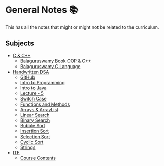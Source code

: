 # General Notes 📚
This has all the notes that might or might not be related to the curriculum.

## Subjects
- [C & C++](https://github.com/vishwasracharya/Vishwas-BE-IT/tree/main/GENERAL%20NOTES/C%20%26%20C%2B%2B)
  - [Balaguruswamy Book OOP & C++](https://github.com/vishwasracharya/Vishwas-BE-IT/blob/main/GENERAL%20NOTES/C%20%26%20C%2B%2B/Balaguruswamy%20OOP%20with%20C%2B%2B.pdf)
  - [Balaguruswamy C Language](https://github.com/vishwasracharya/Vishwas-BE-IT/blob/main/GENERAL%20NOTES/C%20%26%20C%2B%2B/C%20Language%20(balaguruswamy)%20.pdf)
- [Handwritten DSA](https://github.com/vishwasracharya/Vishwas-BE-IT/tree/main/GENERAL%20NOTES/Handwritten%20DSA)
  - [GitHub](https://github.com/vishwasracharya/Vishwas-BE-IT/blob/main/GENERAL%20NOTES/Handwritten%20DSA/01%20Git%20GitHub%20Notes.pdf.pdf)
  - [Intro to Programming](https://github.com/vishwasracharya/Vishwas-BE-IT/blob/main/GENERAL%20NOTES/Handwritten%20DSA/02%20Handwritten%20notes%20Introduction%20to%20Programming%20Languages.pdf)
  - [Intro to Java](https://github.com/vishwasracharya/Vishwas-BE-IT/blob/main/GENERAL%20NOTES/Handwritten%20DSA/04%20Handwritten%20notes%20Introduction%20to%20Java.pdf)
  - [Lecture - 5](https://github.com/vishwasracharya/Vishwas-BE-IT/blob/main/GENERAL%20NOTES/Handwritten%20DSA/05%20Handwritten%20notes%20Lecture%205.pdf)
  - [Switch Case](https://github.com/vishwasracharya/Vishwas-BE-IT/blob/main/GENERAL%20NOTES/Handwritten%20DSA/06%20Handwritten%20notes%20switch%20cases.pdf)
  - [Functions and Methods](https://github.com/vishwasracharya/Vishwas-BE-IT/blob/main/GENERAL%20NOTES/Handwritten%20DSA/07%20Handwritten%20notes%20on%20functions%20and%20methods.pdf)
  - [Arrays & ArrayList](https://github.com/vishwasracharya/Vishwas-BE-IT/blob/main/GENERAL%20NOTES/Handwritten%20DSA/08%20Handwritten%20notes%20on%20arrays%20and%20arraylist.pdf)
  - [Linear Search](https://github.com/vishwasracharya/Vishwas-BE-IT/blob/main/GENERAL%20NOTES/Handwritten%20DSA/09%20Handwritten%20notes%20on%20Linear%20search.pdf)
  - [Binary Search](https://github.com/vishwasracharya/Vishwas-BE-IT/blob/main/GENERAL%20NOTES/Handwritten%20DSA/10%20Handwritten%20notes%20on%20Binary%20Search.pdf)
  - [Bubble Sort](https://github.com/vishwasracharya/Vishwas-BE-IT/blob/main/GENERAL%20NOTES/Handwritten%20DSA/11%20Handwritten%20notes%20on%20bubble%20sort.pdf.pdf)
  - [Insertion Sort](https://github.com/vishwasracharya/Vishwas-BE-IT/blob/main/GENERAL%20NOTES/Handwritten%20DSA/12%20Handwritten%20Notes%20on%20Insertion%20Sort.pdf.pdf)
  - [Selection Sort](https://github.com/vishwasracharya/Vishwas-BE-IT/blob/main/GENERAL%20NOTES/Handwritten%20DSA/13%20Handwritten%20notes%20on%20Selection%20sort.pdf.pdf)
  - [Cyclic Sort](https://github.com/vishwasracharya/Vishwas-BE-IT/blob/main/GENERAL%20NOTES/Handwritten%20DSA/14%20cyclic_sort_notes.pdf)
  - [Strings](https://github.com/vishwasracharya/Vishwas-BE-IT/blob/main/GENERAL%20NOTES/Handwritten%20DSA/15%20Strings%20in%20detail.pdf)
- [ITF](https://github.com/vishwasracharya/Vishwas-BE-IT/tree/main/GENERAL%20NOTES/ITF)
  - [Course Contents](https://github.com/vishwasracharya/Vishwas-BE-IT/blob/main/GENERAL%20NOTES/ITF/00%3DCourse%20Contents.pptx)
